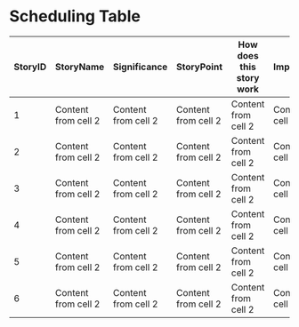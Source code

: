 # Scheduling Table
StoryID | StoryName | Significance | StoryPoint |  How does this story work | ImportantPoint
------------ | ------------- | ------------- | ------------- | ------------- | ------------- 
1 | Content from cell 2 | Content from cell 2 | Content from cell 2 | Content from cell 2 | Content from cell 2 
2 | Content from cell 2 | Content from cell 2 | Content from cell 2 | Content from cell 2 | Content from cell 2 
3 | Content from cell 2 | Content from cell 2 | Content from cell 2 | Content from cell 2 | Content from cell 2 
4 | Content from cell 2 | Content from cell 2 | Content from cell 2 | Content from cell 2 | Content from cell 2 
5 | Content from cell 2 | Content from cell 2 | Content from cell 2 | Content from cell 2 | Content from cell 2 
6 | Content from cell 2 | Content from cell 2 | Content from cell 2 | Content from cell 2 | Content from cell 2 
